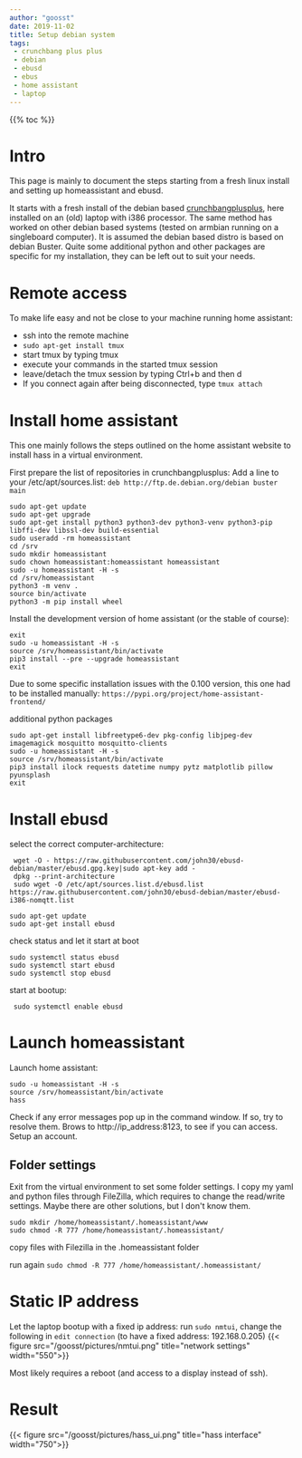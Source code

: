 ```yaml
---
author: "goosst"
date: 2019-11-02
title: Setup debian system
tags:
 - crunchbang plus plus
 - debian
 - ebusd
 - ebus
 - home assistant
 - laptop
---
```


{{% toc %}}

# Intro

This page is mainly to document the steps starting from a fresh linux install and setting up homeassistant and ebusd.

It starts with a fresh install of the debian based [crunchbangplusplus](https://www.crunchbangplusplus.org/), here installed on an (old) laptop with i386 processor.
The same method has worked on other debian based systems (tested on armbian running on a singleboard computer).
It is assumed the debian based distro is based on debian Buster.
Quite some additional python and other packages are specific for my installation, they can be left out to suit your needs.

# Remote access

To make life easy and not be close to your machine running home assistant:

* ssh into the remote machine
* `sudo apt-get install tmux`
* start tmux by typing tmux
* execute your commands in the started tmux session
* leave/detach the tmux session by typing Ctrl+b and then d
* If you connect again after being disconnected, type `tmux attach`

# Install home assistant

This one mainly follows the steps outlined on the home assistant website to install hass in a virtual environment.

First prepare the list of repositories in crunchbangplusplus:
Add a line to your /etc/apt/sources.list: `deb http://ftp.de.debian.org/debian buster main`

```
sudo apt-get update
sudo apt-get upgrade
sudo apt-get install python3 python3-dev python3-venv python3-pip libffi-dev libssl-dev build-essential
sudo useradd -rm homeassistant
cd /srv
sudo mkdir homeassistant
sudo chown homeassistant:homeassistant homeassistant
sudo -u homeassistant -H -s
cd /srv/homeassistant
python3 -m venv .
source bin/activate
python3 -m pip install wheel
```

Install the development version of home assistant (or the stable of course):
```
exit
sudo -u homeassistant -H -s
source /srv/homeassistant/bin/activate
pip3 install --pre --upgrade homeassistant
exit
```
Due to some specific installation issues with the 0.100 version, this one had to be installed manually: `https://pypi.org/project/home-assistant-frontend/`

additional python packages

```
sudo apt-get install libfreetype6-dev pkg-config libjpeg-dev imagemagick mosquitto mosquitto-clients
sudo -u homeassistant -H -s
source /srv/homeassistant/bin/activate
pip3 install ilock requests datetime numpy pytz matplotlib pillow pyunsplash
exit
```

# Install ebusd

select the correct computer-architecture:
```
 wget -O - https://raw.githubusercontent.com/john30/ebusd-debian/master/ebusd.gpg.key|sudo apt-key add -
 dpkg --print-architecture
 sudo wget -O /etc/apt/sources.list.d/ebusd.list https://raw.githubusercontent.com/john30/ebusd-debian/master/ebusd-i386-nomqtt.list
 ```

```
sudo apt-get update
sudo apt-get install ebusd
```
 check status and let it start at boot
 ```
 sudo systemctl status ebusd
 sudo systemctl start ebusd
 sudo systemctl stop ebusd
 ```
start at bootup:
 ```
  sudo systemctl enable ebusd
```

# Launch homeassistant

Launch home assistant:
```
sudo -u homeassistant -H -s
source /srv/homeassistant/bin/activate
hass
```
Check if any error messages pop up in the command window. If so, try to resolve them.
Brows to http://ip_address:8123, to see if you can access. Setup an account.

## Folder settings

Exit from the virtual environment to set some folder settings.
I copy my yaml and python files through FileZilla, which requires to change the read/write settings.
Maybe there are other solutions, but I don't know them.

```
sudo mkdir /home/homeassistant/.homeassistant/www
sudo chmod -R 777 /home/homeassistant/.homeassistant/
```
copy files with Filezilla in the .homeassistant folder

run again `sudo chmod -R 777 /home/homeassistant/.homeassistant/`

# Static IP address

Let the laptop bootup with a fixed ip address:
run `sudo nmtui`, change the following in `edit connection` (to have a fixed address: 192.168.0.205)
{{< figure src="/goosst/pictures/nmtui.png" title="network settings" width="550">}}

Most likely requires a reboot (and access to a display instead of ssh).


# Result
{{< figure src="/goosst/pictures/hass_ui.png" title="hass interface" width="750">}}

